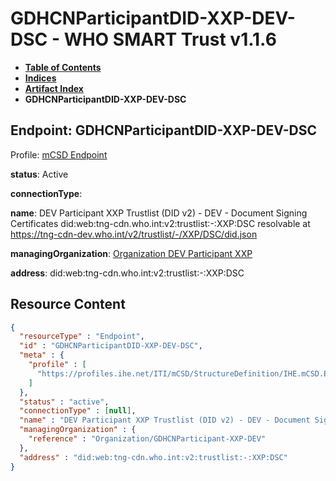 # GDHCNParticipantDID-XXP-DEV-DSC - WHO SMART Trust v1.1.6

* [**Table of Contents**](toc.md)
* [**Indices**](indices.md)
* [**Artifact Index**](artifacts.md)
* **GDHCNParticipantDID-XXP-DEV-DSC**

## Endpoint: GDHCNParticipantDID-XXP-DEV-DSC

Profile: [mCSD Endpoint](https://profiles.ihe.net/ITI/mCSD/4.0.0/StructureDefinition-IHE.mCSD.Endpoint.html)

**status**: Active

**connectionType**: 

**name**: DEV Participant XXP Trustlist (DID v2) - DEV - Document Signing Certificates did:web:tng-cdn.who.int:v2:trustlist:-:XXP:DSC resolvable at https://tng-cdn-dev.who.int/v2/trustlist/-/XXP/DSC/did.json

**managingOrganization**: [Organization DEV Participant XXP](Organization-GDHCNParticipant-XXP-DEV.md)

**address**: did:web:tng-cdn.who.int:v2:trustlist:-:XXP:DSC



## Resource Content

```json
{
  "resourceType" : "Endpoint",
  "id" : "GDHCNParticipantDID-XXP-DEV-DSC",
  "meta" : {
    "profile" : [
      "https://profiles.ihe.net/ITI/mCSD/StructureDefinition/IHE.mCSD.Endpoint"
    ]
  },
  "status" : "active",
  "connectionType" : [null],
  "name" : "DEV Participant XXP Trustlist (DID v2) - DEV - Document Signing Certificates\ndid:web:tng-cdn.who.int:v2:trustlist:-:XXP:DSC\nresolvable at https://tng-cdn-dev.who.int/v2/trustlist/-/XXP/DSC/did.json",
  "managingOrganization" : {
    "reference" : "Organization/GDHCNParticipant-XXP-DEV"
  },
  "address" : "did:web:tng-cdn.who.int:v2:trustlist:-:XXP:DSC"
}

```
